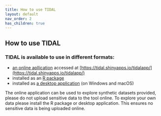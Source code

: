 ```yaml
---
title: How to use TIDAL
layout: default
nav_order: 2
has_children: true
---
```


## How to use TIDAL

### TIDAL is available to use in different formats: 
* [an online apllication](/docs/installation/Online) accessed at [https://tidal.shinyapps.io/tidalapp/](https://tidal.shinyapps.io/tidalapp/)
* installed as an [R package](/docs/installation/R_package)
* installed as [a desktop application](/docs/installation/desktop) (on Windows and macOS)

The online application can be used to explore synthetic datasets provided, please do not upload sensitive data to the tool online. To explore your own data please install the R package or desktop application. This ensures no sensitive data is being uploaded online.



